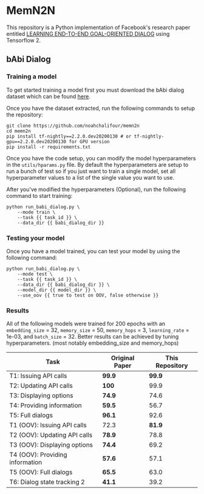 # MemN2N

This repository is a Python implementation of Facebook's research paper entitled [LEARNING END-TO-END GOAL-ORIENTED DIALOG](https://arxiv.org/pdf/1605.07683.pdf) using Tensorflow 2.

## bAbi Dialog

### Training a model

To get started training a model first you must download the bAbi dialog dataset which can be found [here](https://fb-public.box.com/s/chnq60iivzv5uckpvj2n2vijlyepze6w).

Once you have the dataset extracted, run the following commands to setup the repository:

```
git clone https://github.com/noahchalifour/memn2n
cd memn2n
pip install tf-nightly==2.2.0.dev20200130 # or tf-nightly-gpu==2.2.0.dev20200130 for GPU version
pip install -r requirements.txt
```

Once you have the code setup, you can modify the model hyperparameters in the `utils/hparams.py` file. By default the hyperparameters are setup to run a bunch of test so if you just want to train a single model, set all hyperparameter values to a list of the single value you want to use.

After you've modified the hyperparameters (Optional), run the following command to start training:

```
python run_babi_dialog.py \
    --mode train \
    --task {{ task_id }} \
    --data_dir {{ babi_dialog_dir }}
```

### Testing your model

Once you have a model trained, you can test your model by using the following command:

```
python run_babi_dialog.py \
    --mode test \
    --task {{ task_id }} \
    --data_dir {{ babi_dialog_dir }} \
    --model_dir {{ model_dir }} \
    --use_oov {{ true to test on OOV, false otherwise }}
```

### Results

All of the following models were trained for 200 epochs with an `embedding_size` = 32, `memory_size` = 50, `memory_hops` = 3, `learning_rate` = 1e-03, and `batch_size` = 32. Better results can be achieved by tuning hyperparameters. (most notably embedding_size and memory_hops)

Task | Original Paper | This Repository
--- | --- | ---
T1: Issuing API calls | **99.9** | **99.9**
T2: Updating API calls | **100** | 99.9
T3: Displaying options | **74.9** | 74.6
T4: Providing information | **59.5** | 56.7
T5: Full dialogs | **96.1** | 92.6
T1 (OOV): Issuing API calls | 72.3 | **81.9**
T2 (OOV): Updating API calls | **78.9** | 78.8
T3 (OOV): Displaying options | **74.4** | 69.2
T4 (OOV): Providing information | **57.6** | 57.1
T5 (OOV): Full dialogs | **65.5** | 63.0
T6: Dialog state tracking 2 | **41.1** | 39.2
